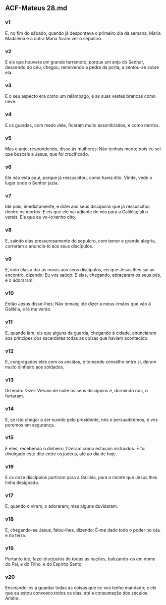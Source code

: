 ## ACF-Mateus 28.md
### v1
 E, no fim do sábado, quando já despontava o primeiro dia da semana, Maria Madalena e a outra Maria foram ver o sepulcro.
### v2
 E eis que houvera um grande terremoto, porque um anjo do Senhor, descendo do céu, chegou, removendo a pedra da porta, e sentou-se sobre ela.
### v3
 E o seu aspecto era como um relâmpago, e as suas vestes brancas como neve.
### v4
 E os guardas, com medo dele, ficaram muito assombrados, e como mortos.
### v5
 Mas o anjo, respondendo, disse às mulheres: Não tenhais medo; pois eu sei que buscais a Jesus, que foi crucificado.
### v6
 Ele não está aqui, porque já ressuscitou, como havia dito. Vinde, vede o lugar onde o Senhor jazia.
### v7
 Ide pois, imediatamente, e dizei aos seus discípulos que já ressuscitou dentre os mortos. E eis que ele vai adiante de vós para a Galiléia; ali o vereis. Eis que eu vo-lo tenho dito.
### v8
 E, saindo elas pressurosamente do sepulcro, com temor e grande alegria, correram a anunciá-lo aos seus discípulos.
### v9
 E, indo elas a dar as novas aos seus discípulos, eis que Jesus lhes sai ao encontro, dizendo: Eu vos saúdo. E elas, chegando, abraçaram os seus pés, e o adoraram.
### v10
 Então Jesus disse-lhes: Não temais; ide dizer a meus irmãos que vão à Galiléia, e lá me verão.
### v11
 E, quando iam, eis que alguns da guarda, chegando à cidade, anunciaram aos príncipes dos sacerdotes todas as coisas que haviam acontecido.
### v12
 E, congregados eles com os anciãos, e tomando conselho entre si, deram muito dinheiro aos soldados,
### v13
 Dizendo: Dizei: Vieram de noite os seus discípulos e, dormindo nós, o furtaram.
### v14
 E, se isto chegar a ser ouvido pelo presidente, nós o persuadiremos, e vos poremos em segurança.
### v15
 E eles, recebendo o dinheiro, fizeram como estavam instruídos. E foi divulgado este dito entre os judeus, até ao dia de hoje.
### v16
 E os onze discípulos partiram para a Galiléia, para o monte que Jesus lhes tinha designado.
### v17
 E, quando o viram, o adoraram; mas alguns duvidaram.
### v18
 E, chegando-se Jesus, falou-lhes, dizendo: É-me dado todo o poder no céu e na terra.
### v19
 Portanto ide, fazei discípulos de todas as nações, batizando-os em nome do Pai, e do Filho, e do Espírito Santo;
### v20
 Ensinando-os a guardar todas as coisas que eu vos tenho mandado; e eis que eu estou convosco todos os dias, até a consumação dos séculos. Amém.

